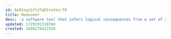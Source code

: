 ```yaml
---
id: 6e91ngibft37q01totmir78
title: Reasoner
desc: 'a software tool that infers logical consequences from a set of asserted facts or axioms'
updated: 1729191310784
created: 1696276412326
---
```

